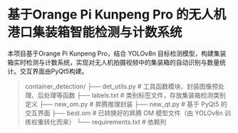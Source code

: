# 基于Orange Pi Kunpeng Pro 的无人机港口集装箱智能检测与计数系统

本项⽬基于Orange Pi Kunpeng Pro，结合 YOLOv8n ⽬标检测模型，构建集装箱实时检测与计数系统，实现对无人机拍摄视频中的集装箱的⾃动识别与数量统计。交互界面由PyQt5构建。

> container_detection/ 
> ├── det_utils.py	# ⼯具函数模块，封装图像预处理、后处理等函数
>  ├── labels.txt	# 类别标签文件，存放集装箱检测类别定义
>   ├── new_om.py	# 昇腾推理封装 
>   ├── new_qt.py	# 基于 PyQt5 的交互界面
>   ├── best.om	# 已转换好的昇腾 OM 模型文件（由 YOLOv8n 训练权重转化而来） 
>   └── requirements.txt	# 依赖列

<!--stackedit_data:
eyJoaXN0b3J5IjpbLTE1OTE0ODU1NzYsLTg1MDE0MTA3Ml19
-->